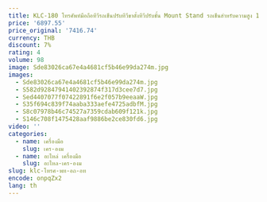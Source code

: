 ```yaml
---
title: KLC-180 โทรศัพท์มือถือทีวีรถเข็นปรับทีวีขาตั้งทีวีปรับชั้น Mount Stand รถเข็นสําหรับความสูง 1350-1650 มม.
price: '6897.55'
price_original: '7416.74'
currency: THB
discount: 7%
rating: 4
volume: 98
image: Sde83026ca67e4a4681cf5b46e99da274m.jpg
images:
  - Sde83026ca67e4a4681cf5b46e99da274m.jpg
  - S582d92847941402392874f317d3cee7d7.jpg
  - Sed4407077f07422891f6e2f057b9eeaaW.jpg
  - S35f694c839f74aaba333aefe4725adbfM.jpg
  - S8c07978b46c74527a7359cdab609f121k.jpg
  - S146c708f1475428aaf9886be2ce830fd6.jpg
video: ''
categories:
  - name: เครื่องมือ
    slug: เคร-องม
  - name: อะไหล่ เครื่องมือ
    slug: อะไหล-เคร-องม
slug: klc-โทรศ-พท-อถ-อท
encode: onpqZx2
lang: th
---
```

  